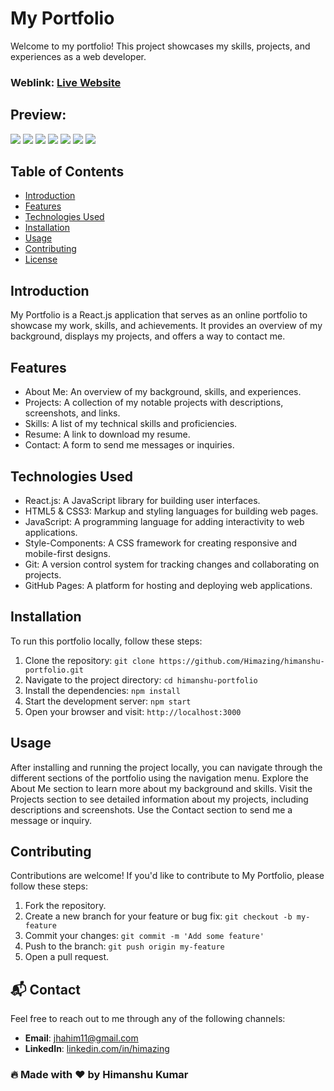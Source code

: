 # My Portfolio
Welcome to my portfolio! This project showcases my skills, projects, and experiences as a web developer.

### Weblink: [Live Website](https://himanshu-portfolio-tau.vercel.app/)
## Preview:
<img  src="https://blogger.googleusercontent.com/img/a/AVvXsEhtBxhWcXzaeGgXm9NSZhkAroOPWW3Mkwl78yYPj0bcG-72h8tHUgU7Fcm9DWc_RYIIfuITsF_Cm0W3_c7ACoGu32NKibslnW2TQjBZgc5AFs3OLFm06OLKOOroi5COUjA5-HGlfhTyduNtGb-EF_RtBG5wyRFirK2wWhh2DLCRlnFqOjrkrpjNu49rIKM"/>
<img  src="https://blogger.googleusercontent.com/img/a/AVvXsEjyKhxie9wR6vj4tfbUuPe-tMyVsyLiGDIs-s-fDbLFXA_KjSGUn6B9aYHytCXUgsuCmTqPF5ncfaytOmVulzWKh0LUraE9beBT0L9jvXJNaET0SMjLhnbxjghDVsPoyUp1aTxMA1g4xNgol9DQz9kQB96pss-YVBVKmsYzG4n3WUlFO0IaOhqPIx9yOlQ"/>
<img src="https://blogger.googleusercontent.com/img/a/AVvXsEhU1Sc_QYO6DUgM3ejiRbzFLYEQIE1nVw_cXr40RnpJl0ncXC10GFtPN1bH-3OynkJgmp7oO_v3dbvGPB7NuZC385tny4btQhZ5PTo_mDUX7y6frD7-IAIE7Oqvv_NcO9aLWX6zrywr153pCOWxD1-YPp7gsUk7DfeAleyRhSwGPXIyro6vpIzWC_N4IiM"/>
<img src="https://blogger.googleusercontent.com/img/a/AVvXsEhmyBl0SXBoqBTMPJybmB-h3T3HKHSGN3o6o3RIuAI1kfYx4GCo4sw_IJZYUpluoe6LxACn4w42aQ3aWZFW3hahmAZ7JxoUwIZfNlyLGtbzOasiK4MEVFWATrtNTII5p7g8xJrt8N2k5obLF4R5Lrh87_9uEEdj6-2yQqWHta7EAk0TED6ZoHGTJyLX9pw"/>
<img src="https://blogger.googleusercontent.com/img/a/AVvXsEhRcLfiugAG8qp7n921rDwO0xrr2EuWoenv50MRwTLUy0iwVoxWpqEtmjQJopn6BH4z4Q45UKiMQzq8UQBlJ3aXLKCguEy17uk09IpuOsKRDl86lj-h7Fr_GuP-c4Xh7rjjKx--Zw9NwhJJM6i2MZrwGv54PKTg-qLpUWnIDLZBTgjQRGknwEfVzbqbF6c"/>
<img src="https://blogger.googleusercontent.com/img/a/AVvXsEh8c_PieCqshWG8glpHNFpon8dUgTvYglp5xS8JeOtTbPGF0XqlvUiKuTwI2ml67f4k-k8KRUnk9vDdHPSkvAyaRx3Z-zxeO7g76Mc5SYLTQ5DWAL_zmAylUTwLzupO6w2OpH-TWGhwquTHD29M0VEm5Yg2wpHJ5gDtd-cwGIz1IaYV_RHcPYJNojh-ZyE"/>
<img src="https://blogger.googleusercontent.com/img/a/AVvXsEimpWgNXNX9r1UlpB8jwavJlI-7gyANDaY25YugtXKQ-AkCkJYrasVKSa-4yOPcAjLoyHO7wdN908mEiZWOnrh9fogudqUZDadcq0-F03SiFYPv3QVVc4XqjsnS2jUSEK7WKLlsy7tPWTEm6EyU4qLG65fGI5UK2h58ibsiMkZxnEfEG8Ut-I-l4eb0XjE"/>


## Table of Contents
- [Introduction](#introduction)
- [Features](#features)
- [Technologies Used](#technologies-used)
- [Installation](#installation)
- [Usage](#usage)
- [Contributing](#contributing)
- [License](#license)

## Introduction
My Portfolio is a React.js application that serves as an online portfolio to showcase my work, skills, and achievements. It provides an overview of my background, displays my projects, and offers a way to contact me.

## Features
- About Me: An overview of my background, skills, and experiences.
- Projects: A collection of my notable projects with descriptions, screenshots, and links.
- Skills: A list of my technical skills and proficiencies.
- Resume: A link to download my resume.
- Contact: A form to send me messages or inquiries.

## Technologies Used
- React.js: A JavaScript library for building user interfaces.
- HTML5 & CSS3: Markup and styling languages for building web pages.
- JavaScript: A programming language for adding interactivity to web applications.
- Style-Components: A CSS framework for creating responsive and mobile-first designs.
- Git: A version control system for tracking changes and collaborating on projects.
- GitHub Pages: A platform for hosting and deploying web applications.

## Installation
To run this portfolio locally, follow these steps:

1. Clone the repository: `git clone https://github.com/Himazing/himanshu-portfolio.git`
2. Navigate to the project directory: `cd himanshu-portfolio`
3. Install the dependencies: `npm install`
4. Start the development server: `npm start`
5. Open your browser and visit: `http://localhost:3000`

## Usage
After installing and running the project locally, you can navigate through the different sections of the portfolio using the navigation menu. Explore the About Me section to learn more about my background and skills. Visit the Projects section to see detailed information about my projects, including descriptions and screenshots. Use the Contact section to send me a message or inquiry.

## Contributing
Contributions are welcome! If you'd like to contribute to My Portfolio, please follow these steps:

1. Fork the repository.
2. Create a new branch for your feature or bug fix: `git checkout -b my-feature`
3. Commit your changes: `git commit -m 'Add some feature'`
4. Push to the branch: `git push origin my-feature`
5. Open a pull request.


## 📬 Contact

Feel free to reach out to me through any of the following channels:

- **Email**: [jhahim11@gmail.com](mailto:jhahim11@gmail.com)
- **LinkedIn**: [linkedin.com/in/himazing](https://www.linkedin.com/in/himazing/)

### 🔥 Made with ❤️ by **Himanshu Kumar**
